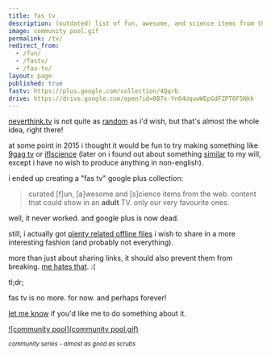 ```yaml
---
title: fas tv
description: (outdated) list of fun, awesome, and science items from the cregox web.
image: community pool.gif
permalink: /tv/
redirect_from:
  - /fun/
  - /fastv/
  - /fas-tv/
layout: page
published: true
fastv: https://plus.google.com/collection/4Qqrb
drive: https://drive.google.com/open?id=0B7x-Yn04UquwWEpGdFZPT0F5Nkk
---
```


[neverthink.tv](https://neverthink.tv/code) is not quite as [random](https://neverthink.tv/random) as i'd wish, but that's almost the whole idea, right there!

at some point in 2015 i thought it would be fun to try making something like [9gag tv](http://9gag.com/tv) or [iflscience](http://www.iflscience.com/team/elise-andrew/) (later on i found out about something [similar](https://www.patreon.com/lolhehehe) to my will, except i have no wish to produce anything in non-english).

i ended up creating a "fas tv" google plus collection:

> curated [f]un, [a]wesome and [s]cience items from the web. content that could show in an **adult** TV. only our very favourite ones.

well, it never worked. and google plus is now dead.

still, i actually got [plenty related offline files]({{page.drive}}) i wish to share in a more interesting fashion (and probably not everything).

more than just about sharing links, it should also prevent them from breaking. [me hates that](/backup). :(

tl;dr;

fas tv is no more. for now. and perhaps forever!

[let me know](/contact) if you'd like me to do something about it.

[![community pool](community pool.gif)](https://photos.app.goo.gl/TX8Zyo3Yk4PDihWHA)

<small>_community series - almost as good as scrubs_</small>
